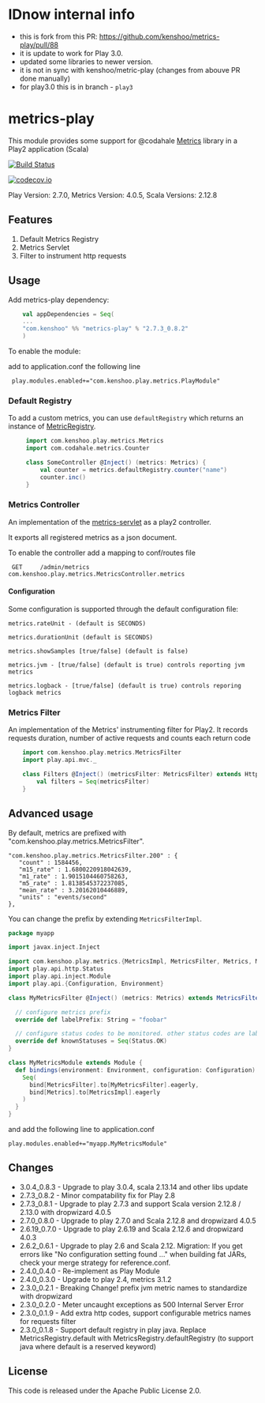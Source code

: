 # IDnow internal info

* this is fork from this PR: https://github.com/kenshoo/metrics-play/pull/88
* it is update to work for Play 3.0.
* updated some libraries to newer version.
* it is not in sync with kenshoo/metric-play (changes from abouve PR done manually)
* for play3.0 this is in branch - `play3`

# metrics-play

This module provides some support for @codahale [Metrics](https://dropwizard.github.io/metrics/4.0.5/) library in a Play2 application (Scala)

[![Build Status](https://travis-ci.org/kenshoo/metrics-play.png)](https://travis-ci.org/kenshoo/metrics-play)

[![codecov.io](https://img.shields.io/codecov/c/gh/kenshoo/metrics-play/master.svg)](https://codecov.io/github/kenshoo/metrics-play/branch/master)

Play Version: 2.7.0, Metrics Version: 4.0.5, Scala Versions: 2.12.8

## Features

1. Default Metrics Registry
2. Metrics Servlet
3. Filter to instrument http requests


## Usage

Add metrics-play dependency:

```scala
    val appDependencies = Seq(
    ...
    "com.kenshoo" %% "metrics-play" % "2.7.3_0.8.2"
    )
```

To enable the module:

add to application.conf the following line

     play.modules.enabled+="com.kenshoo.play.metrics.PlayModule"

### Default Registry

To add a custom metrics, you can use `defaultRegistry` which returns an instance of [MetricRegistry](https://metrics.dropwizard.io/4.0.5/manual/core).

```scala
     import com.kenshoo.play.metrics.Metrics
     import com.codahale.metrics.Counter

     class SomeController @Inject() (metrics: Metrics) {
         val counter = metrics.defaultRegistry.counter("name")
         counter.inc()
     }
````

### Metrics Controller

An implementation of the [metrics-servlet](https://metrics.dropwizard.io/4.0.5/manual/servlets#metricsservlet) as a play2 controller.

It exports all registered metrics as a json document.

To enable the controller add a mapping to conf/routes file

     GET     /admin/metrics              com.kenshoo.play.metrics.MetricsController.metrics

#### Configuration
Some configuration is supported through the default configuration file:

    metrics.rateUnit - (default is SECONDS)

    metrics.durationUnit (default is SECONDS)

    metrics.showSamples [true/false] (default is false)

    metrics.jvm - [true/false] (default is true) controls reporting jvm metrics

    metrics.logback - [true/false] (default is true) controls reporing logback metrics

### Metrics Filter

An implementation of the Metrics' instrumenting filter for Play2. It records requests duration, number of active requests and counts each return code


```scala
    import com.kenshoo.play.metrics.MetricsFilter
    import play.api.mvc._

    class Filters @Inject() (metricsFilter: MetricsFilter) extends HttpFilters {
        val filters = Seq(metricsFilter)
    }
```

## Advanced usage

By default, metrics are prefixed with "com.kenshoo.play.metrics.MetricsFilter".

```
"com.kenshoo.play.metrics.MetricsFilter.200" : {
   "count" : 1584456,
   "m15_rate" : 1.6800220918042639,
   "m1_rate" : 1.9015104460758263,
   "m5_rate" : 1.8138545372237085,
   "mean_rate" : 3.20162010446889,
   "units" : "events/second"
},
```

You can change the prefix by extending `MetricsFilterImpl`.

```scala
package myapp

import javax.inject.Inject

import com.kenshoo.play.metrics.{MetricsImpl, MetricsFilter, Metrics, MetricsFilterImpl}
import play.api.http.Status
import play.api.inject.Module
import play.api.{Configuration, Environment}

class MyMetricsFilter @Inject() (metrics: Metrics) extends MetricsFilterImpl(metrics) {

  // configure metrics prefix
  override def labelPrefix: String = "foobar"

  // configure status codes to be monitored. other status codes are labeled as "other"
  override def knownStatuses = Seq(Status.OK)
}

class MyMetricsModule extends Module {
  def bindings(environment: Environment, configuration: Configuration) = {
    Seq(
      bind[MetricsFilter].to[MyMetricsFilter].eagerly,
      bind[Metrics].to[MetricsImpl].eagerly
    )
  }
}
```

and add the following line to application.conf

```
play.modules.enabled+="myapp.MyMetricsModule"
```

## Changes

* 3.0.4_0.8.3 - Upgrade to play 3.0.4, scala 2.13.14 and other libs update
* 2.7.3_0.8.2 - Minor compatability fix for Play 2.8
* 2.7.3_0.8.1 - Upgrade to play 2.7.3 and support Scala version 2.12.8 / 2.13.0 with dropwizard 4.0.5
* 2.7.0_0.8.0 - Upgrade to play 2.7.0 and Scala 2.12.8 and dropwizard 4.0.5
* 2.6.19_0.7.0 - Upgrade to play 2.6.19 and Scala 2.12.6 and dropwizard 4.0.3
* 2.6.2_0.6.1 - Upgrade to play 2.6 and Scala 2.12. Migration: If you get errors like "No configuration setting found ..." when building fat JARs, check your merge strategy for reference.conf.
* 2.4.0_0.4.0 - Re-implement as Play Module
* 2.4.0_0.3.0 - Upgrade to play 2.4, metrics 3.1.2
* 2.3.0_0.2.1 - Breaking Change! prefix jvm metric names to standardize with dropwizard
* 2.3.0_0.2.0 - Meter uncaught exceptions as 500 Internal Server Error
* 2.3.0_0.1.9 - Add extra http codes, support configurable metrics names for requests filter
* 2.3.0_0.1.8 - Support default registry in play java. Replace MetricsRegistry.default with MetricsRegistry.defaultRegistry (to support java where default is a reserved keyword)


## License
This code is released under the Apache Public License 2.0.
